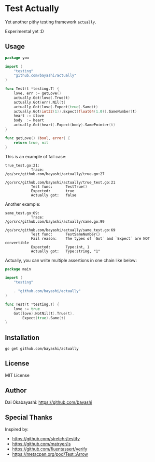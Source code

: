 # Test Actually

Yet another pithy testing framework `actually`.

Experimental yet :D

## Usage

```go
package you

import (
    "testing"
    "github.com/bayashi/actually"
)

func Test(t *testing.T) {
    love, err := getLove()
    actually.Got(love).True(t)
    actually.Got(err).Nil(t)
    actually.Got(love).Expect(true).Same(t)
    actually.Got(int32(1)).Expect(float64(1.0)).SameNumber(t)
    heart := &love
    body  := heart
    actually.Got(heart).Expect(body).SamePointer(t)
}

func getLove() (bool, error) {
    return true, nil
}
```

This is an example of fail case:

```
true_test.go:21:
            Trace:          /go/src/github.com/bayashi/actually/true.go:27
                                    /go/src/github.com/bayashi/actually/true_test.go:21
            Test func:      TestTrue()
            Expected:       true
            Actually got:   false
```

Another example:

```
same_test.go:69:
            Trace:          /go/src/github.com/bayashi/actually/same.go:99
                                    /go/src/github.com/bayashi/actually/same_test.go:69
            Test func:      TestSameNumber()
            Fail reason:    The types of `Got` and `Expect` are NOT convertible
            Expected:       Type:int, 1
            Actually got:   Type:string, "1"
```

Actually, you can write multiple assertions in one chain like below:

```go
package main

import (
	"testing"

	. "github.com/bayashi/actually"
)

func Test(t *testing.T) {
    love := true
    Got(love).NotNil(t).True(t).
        Expect(true).Same(t)
}
```

## Installation

    go get github.com/bayashi/actually

## License

MIT License

## Author

Dai Okabayashi: https://github.com/bayashi

## Special Thanks

Inspired by:

* https://github.com/stretchr/testify
* https://github.com/matryer/is
* https://github.com/fluentassert/verify
* https://metacpan.org/pod/Test::Arrow
